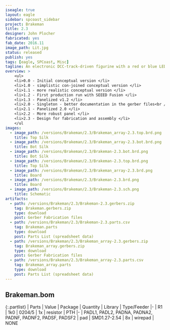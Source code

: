 ```yaml
---
iseagle: true
layout: eagle
sidebar: spcoast_sidebar
project: Brakeman
title: 2.3
designer: John Plocher
fabricated: yes
fab_date: 2016.11
image_path: Lit.jpg
status: released
publish: yes
tags: [eagle, SPCoast, Misc]
tagline: An electronic DCC-track-driven figurine with a red or blue LED
overview: >
    <ul>
    <li>0.0 - Initial conceptual version </li>
    <li>1.0 - simplistic con-joined conceptual version </li>
    <li>1.1 - more realistic conceptual version </li>
    <li>1.2 - First production run with SEEED Fusion </li>
    <li>1.3 - Panelized v1.2 </li>
    <li>2.0 - Singleton - better documentation in the gerber files<br />adds a couple of traces between the base and the figure to allow full panel prebuilds and easy testing<br />adds back the vias on the feet to allow for adding support wires to reinforce the solder joint<br />the figure is now wearing a belt :-) </li>
    <li>2.1 - Panelized 2.0 </li>
    <li>2.2 - More robust panel </li>
    <li>2.3 - Design for fabrication and assembly </li>
    </ul
images:
  - image_path: /versions/Brakeman/2.3/Brakeman_array-2.3.top.brd.png
    title: Top Silk
  - image_path: /versions/Brakeman/2.3/Brakeman_array-2.3.bot.brd.png
    title: Bot Silk
  - image_path: /versions/Brakeman/2.3/Brakeman-2.3.bot.brd.png
    title: Bot Silk
  - image_path: /versions/Brakeman/2.3/Brakeman-2.3.top.brd.png
    title: Top Silk
  - image_path: /versions/Brakeman/2.3/Brakeman_array-2.3.brd.png
    title: Board
  - image_path: /versions/Brakeman/2.3/Brakeman-2.3.brd.png
    title: Board
  - image_path: /versions/Brakeman/2.3/Brakeman-2.3.sch.png
    title: Schematic
artifacts:
  - path: /versions/Brakeman/2.3/Brakeman-2.3.gerbers.zip
    tag: Brakeman.gerbers.zip
    type: download
    post: Gerber Fabrication files
  - path: /versions/Brakeman/2.3/Brakeman-2.3.parts.csv
    tag: Brakeman.parts
    type: download
    post: Parts List (spreadsheet data)
  - path: /versions/Brakeman/2.3/Brakeman_array-2.3.gerbers.zip
    tag: Brakeman_array.gerbers.zip
    type: download
    post: Gerber Fabrication files
  - path: /versions/Brakeman/2.3/Brakeman_array-2.3.parts.csv
    tag: Brakeman_array.parts
    type: download
    post: Parts List (spreadsheet data)
---
```


## Brakeman.bom

{:.partlist}
| Parts | Value | Package | Quantity | Library | Type/Feeder
|-
| R1 | 1k0 | 0204/5 | 1x | resistor | PTH
|-
| PADL1, PADL2, PADNA, PADNA2, PADNF, PADNF2, PADSF, PADSF2 | pad | SMD1.27-2.54 | 8x | wirepad | NONE
